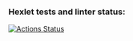 ### Hexlet tests and linter status:
[![Actions Status](https://github.com/Melodyn/frontend-project-lvl3/workflows/hexlet-check/badge.svg)](https://github.com/Melodyn/frontend-project-lvl3/actions)